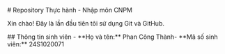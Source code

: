 \# Repository Thực hành - Nhập môn CNPM

Xin chào! Đây là lần đầu tiên tôi sử dụng Git và GitHub.

\## Thông tin sinh viên - \*\*Họ và tên:\*\* Phan Công Thành- \*\*Mã số sinh viên:\*\* 24S1020071



